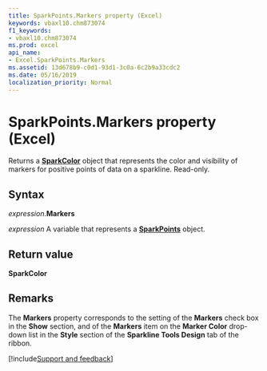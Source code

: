 ```yaml
---
title: SparkPoints.Markers property (Excel)
keywords: vbaxl10.chm873074
f1_keywords:
- vbaxl10.chm873074
ms.prod: excel
api_name:
- Excel.SparkPoints.Markers
ms.assetid: 13d678b9-c0d1-93d1-3c0a-6c2b9a33cdc2
ms.date: 05/16/2019
localization_priority: Normal
---
```



# SparkPoints.Markers property (Excel)

Returns a **[SparkColor](Excel.SparkColor.md)** object that represents the color and visibility of markers for positive points of data on a sparkline. Read-only.


## Syntax

_expression_.**Markers**

_expression_ A variable that represents a **[SparkPoints](Excel.SparkPoints.md)** object.


## Return value

**SparkColor**


## Remarks

The **Markers** property corresponds to the setting of the **Markers** check box in the **Show** section, and of the **Markers** item on the **Marker Color** drop-down list in the **Style** section of the **Sparkline Tools Design** tab of the ribbon.




[!include[Support and feedback](~/includes/feedback-boilerplate.md)]